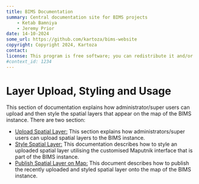 ```yaml
---
title: BIMS Documentation
summary: Central documentation site for BIMS projects
    - Ketab Bamniya
    - Jeremy Prior
date: 14-10-2024
some_url: https://github.com/kartoza/bims-website
copyright: Copyright 2024, Kartoza
contact:
license: This program is free software; you can redistribute it and/or modify it under the terms of the GNU Affero General Public License as published by the Free Software Foundation; either version 3 of the License, or (at your option) any later version.
#context_id: 1234
---
```


# Layer Upload, Styling and Usage

This section of documentation explains how administrator/super users can upload and then style the spatial layers that appear on the map of the BIMS instance. There are two section:

* [Upload Spatial Layer:](./upload-spatial-layers.md) This section explains how administrators/super users can upload spatial layers to the BIMS instance.
* [Style Spatial Layer:](./style-editor.md) This documentation describes how to style an uploaded spatial layer utilising the customised Maputnik interface that is part of the BIMS instance.
* [Publish Spatial Layer on Map:](./publish-spatial-layer.md) This document describes how to publish the recently uploaded and styled spatial layer onto the map of the BIMS instance.
